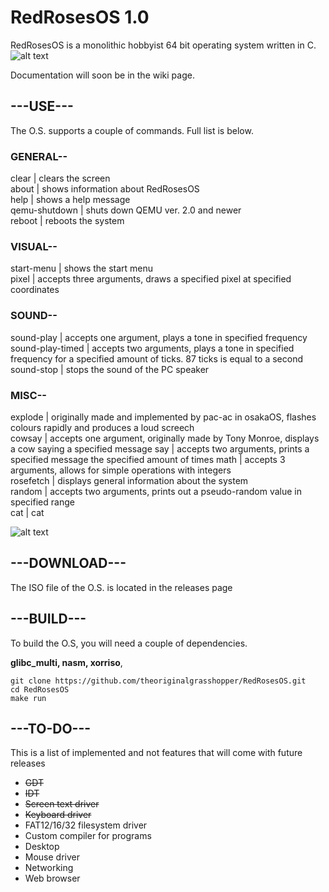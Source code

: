 # RedRosesOS 1.0

RedRosesOS is a monolithic hobbyist 64 bit operating system written in C.
![alt text](https://github.com/theoriginalgrasshopper/RedRosesOS/blob/main/start_menu.png?raw=true)

Documentation will soon be in the wiki page. 

## ---USE---

The O.S. supports a couple of commands. Full list is below.

### GENERAL--

clear            | clears the screen  
about            | shows information about RedRosesOS  
help             | shows a help message  
qemu-shutdown    | shuts down QEMU ver. 2.0 and newer  
reboot           | reboots the system  

### VISUAL--

start-menu       | shows the start menu  
pixel            | accepts three arguments, draws a specified pixel at specified coordinates      

### SOUND--

sound-play       | accepts one argument, plays a tone in specified frequency    
sound-play-timed | accepts two arguments, plays a tone in specified frequency for a specified amount of ticks. 87 ticks is equal to a second
sound-stop       | stops the sound of the PC speaker  

### MISC--

explode          | originally made and implemented by pac-ac in osakaOS, flashes colours rapidly and produces a loud screech  
cowsay           | accepts one argument, originally made by Tony Monroe, displays a cow saying a specified message 
say              | accepts two arguments, prints a specified message the specified amount of times 
math             | accepts 3 arguments, allows for simple operations with integers    
rosefetch        | displays general information about the system  
random           | accepts two arguments, prints out a pseudo-random value in specified range  
cat              | cat 

![alt text](https://github.com/theoriginalgrasshopper/RedRosesOS/blob/main/showcase.png?raw=true)


## ---DOWNLOAD---


The ISO file of the O.S. is located in the releases page


## ---BUILD---


To build the O.S, you will need a couple of dependencies.

**glibc_multi,
nasm,
xorriso**,

```git clone https://github.com/theoriginalgrasshopper/RedRosesOS.git``` <br>
```cd RedRosesOS``` <br>
```make run```


## ---TO-DO---


This is a list of implemented and not features that will come with future releases

* ~~GDT~~
* ~~IDT~~
* ~~Screen text driver~~
* ~~Keyboard driver~~
* FAT12/16/32 filesystem driver
* Custom compiler for programs
* Desktop
* Mouse driver
* Networking
* Web browser
